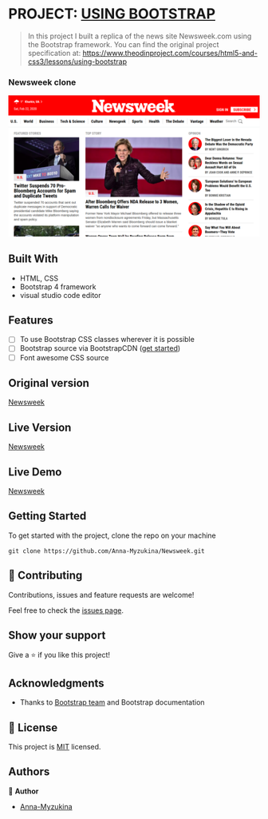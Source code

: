 # PROJECT: [USING BOOTSTRAP](https://www.theodinproject.com/courses/html5-and-css3/lessons/using-bootstrap)
> In this project I built a replica of the news site Newsweek.com using the Bootstrap framework. You can find the original project specification at: https://www.theodinproject.com/courses/html5-and-css3/lessons/using-bootstrap

### Newsweek clone

![img](https://github.com/Anna-Myzukina/Newsweek/blob/master/assets/img/Screenshot%20from%202020-02-22%2011-25-20.png)

## Built With

- HTML, CSS
- Bootstrap 4 framework
- visual studio code editor

## Features
- [ ] To use Bootstrap CSS classes wherever it is possible 
- [ ] Bootstrap source via BootstrapCDN ([get started](https://getbootstrap.com/docs/4.4/getting-started/introduction/))
- [ ] Font awesome CSS source

## Original version

[Newsweek](https://www.newsweek.com/)

## Live Version
[Newsweek](https://anna-myzukina.github.io/Newsweek/)

## Live Demo
[Newsweek ](raw.githack.com/Anna-Myzukina/Newsweek/developer/index.html)



## Getting Started

To get started with the project, clone the repo on your machine


    git clone https://github.com/Anna-Myzukina/Newsweek.git



## 🤝 Contributing

Contributions, issues and feature requests are welcome!

Feel free to check the [issues page](https://github.com/Anna-Myzukina/Newsweek/issues).

## Show your support

Give a ⭐️ if you like this project!

## Acknowledgments

- Thanks to [Bootstrap team](https://getbootstrap.com/docs/4.4/about/team/) and Bootstrap documentation


## 📝 License

This project is [MIT](https://github.com/Anna-Myzukina/Newsweek/blob/master/LICENSE.md) licensed.

## Authors

👤 **Author**

-  [Anna-Myzukina](https://github.com/Anna-Myzukina)
